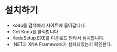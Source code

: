 # 설치하기
* kodu를 검색해서 사이트에 들어갑니다.
* Get Kodu를 클릭합니다.
* KoduSetup.EXE를 다운로드 받아서 설치합니다.
* .NET과 XNA Framework가 설치되었는지 확인한다.

